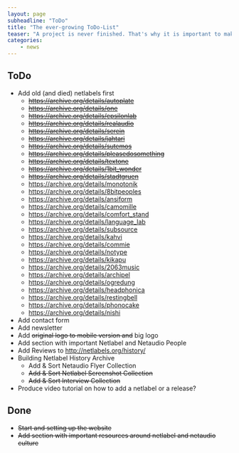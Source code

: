 ```yaml
---
layout: page
subheadline: "ToDo"
title: "The ever-growing ToDo-List"
teaser: "A project is never finished. That's why it is important to make some notes on the way. This is my ToDo-List for Netlabels.org."
categories:
    - news
---
```

## ToDo

- Add old (and died) netlabels first
    - <s>https://archive.org/details/autoplate</s>
    - <s>https://archive.org/details/one</s>
    - <s>https://archive.org/details/epsilonlab</s>
    - <s>https://archive.org/details/realaudio</s>
    - <s>https://archive.org/details/serein</s>
    - <s>https://archive.org/details/jahtari</s>
    - <s>https://archive.org/details/sutemos</s>
    - <s>https://archive.org/details/pleasedosomething</s>
    - <s>https://archive.org/details/textone</s>
    - <s>https://archive.org/details/1bit_wonder</s>
    - <s>https://archive.org/details/stadtgruen</s>
    - https://archive.org/details/monotonik
    - https://archive.org/details/8bitpeoples
    - https://archive.org/details/ansiform
    - https://archive.org/details/camomille
    - https://archive.org/details/comfort_stand
    - https://archive.org/details/language_lab
    - https://archive.org/details/subsource
    - https://archive.org/details/kahvi
    - https://archive.org/details/commie
    - https://archive.org/details/notype
    - https://archive.org/details/kikapu
    - https://archive.org/details/2063music
    - https://archive.org/details/archipel
    - https://archive.org/details/ogredung
    - https://archive.org/details/headphonica
    - https://archive.org/details/restingbell
    - https://archive.org/details/phonocake
    - https://archive.org/details/nishi
- Add contact form
- Add newsletter
- Add <s>original logo to mobile version and</s> big logo
- Add section with important Netlabel and Netaudio People
- Add Reviews to <http://netlabels.org/history/>
- Building Netlabel History Archive
    - Add & Sort Netaudio Flyer Collection
    - <s>Add & Sort Netlabel Screenshot Collection</s>
    - <s>Add & Sort Interview Collection</s>
- Produce video tutorial on how to add a netlabel or a release?


## Done

- <s>Start and setting up the website</s>
- <s>Add section with important resources around netlabel and netaudio culture</s>